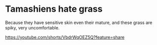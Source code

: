 # Tamashiens hate grass

Because they have sensitive skin even their mature, and these grass are spiky, very uncomfortable.

https://youtube.com/shorts/VbdrWqOEZ5Q?feature=share